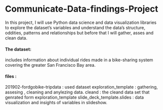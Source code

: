# Communicate-Data-findings-Project

In this project, I will use Python data science and data visualization libraries to explore the dataset’s variables and understand the data’s structure, oddities, patterns and relationships but before that I will gather, asses and clean data.

#### The dataset: 
includes information about individual rides made in a bike-sharing system covering the greater San Francisco Bay area.

#### files : 
201902-fordgobike-tripdata : used dataset
exploration_template : gathering, assesing , cleaning and anylezing data.
cleand : the cleand data set that genrated form exploration_template
slide_deck_template.slides : data visualization and insights of variables in slideshow.
